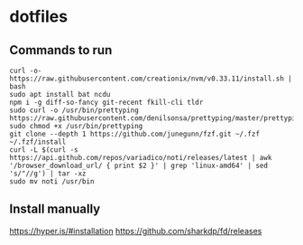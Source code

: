 # dotfiles

## Commands to run
```
curl -o- https://raw.githubusercontent.com/creationix/nvm/v0.33.11/install.sh | bash
sudo apt install bat ncdu
npm i -g diff-so-fancy git-recent fkill-cli tldr
sudo curl -o /usr/bin/prettyping https://raw.githubusercontent.com/denilsonsa/prettyping/master/prettyping
sudo chmod +x /usr/bin/prettyping
git clone --depth 1 https://github.com/junegunn/fzf.git ~/.fzf
~/.fzf/install
curl -L $(curl -s https://api.github.com/repos/variadico/noti/releases/latest | awk '/browser_download_url/ { print $2 }' | grep 'linux-amd64' | sed 's/"//g') | tar -xz
sudo mv noti /usr/bin
```
## Install manually

https://hyper.is/#installation
https://github.com/sharkdp/fd/releases
